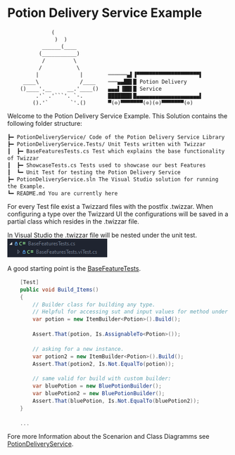 # Potion Delivery Service Example
```
              (
               )  )
           ______(____
          (___________)         
           /         \          
          /           \         
         |             |        ──────▄▌▐▀▀▀▀▀▀▀▀▀▀▀▀▀▀▀▀▀▀▀▀▌
     ____\             /____    ───▄▄██▌█ Potion Delivery
    ()____'.__     __.'____()   ▄▄▄▌▐██▌█ Service
         .'` .'```'. `-.        ███████▌█▄▄▄▄▄▄▄▄▄▄▄▄▄▄▄▄▄▄▄▄▌
        ().'`       `'.()       ▀(⊙)▀▀▀▀▀▀▀(⊙)(⊙)▀▀▀▀▀▀▀(⊙)
```

Welcome to the Potion Delivery Service Example. This Solution contains the following folder structure:
```
┣━ PotionDeliveryService/ Code of the Potion Delivery Service Library
┣━ PotionDeliveryService.Tests/ Unit Tests written with Twizzar
┃  ┣━ BaseFeaturesTests.cs Test which explains the base functionality of Twizzar
┃  ┣━ ShowcaseTests.cs Tests used to showcase our best Features
┃  ┗━ Unit Test for testing the Potion Delivery Service
┣━ PotionDeliveryService.sln The Visual Studio solution for running the Example.
┗━ README.md You are currently here
```
For every Test file exist a Twizzard files with the postfix .twizzar. When configuring a type over the Twizzard UI the configurations will be saved in a partial class which resides in the .twizzar file.

In Visual Studio the .twizzar file will be nested under the unit test.  
![Vs Code Behinde](Images/CodeBehine.png)

A good starting point is the [BaseFeatureTests](PotionDeliveryService.Tests/BaseFeaturesTests.cs).
```csharp
    [Test]
    public void Build_Items()
    {
        // Builder class for building any type.
        // Helpful for accessing sut and input values for method under test.
        var potion = new ItemBuilder<Potion>().Build();

        Assert.That(potion, Is.AssignableTo<Potion>());

        // asking for a new instance.
        var potion2 = new ItemBuilder<Potion>().Build();
        Assert.That(potion2, Is.Not.EqualTo(potion));

        // same valid for build with custom builder:
        var bluePotion = new BluePotionBuilder();
        var bluePotion2 = new BluePotionBuilder();
        Assert.That(bluePotion, Is.Not.EqualTo(bluePotion2));
    }

    ...
```

Fore more Information about the Scenarion and Class Diagramms see [PotionDeliveryService](PotionDeliveryService/).